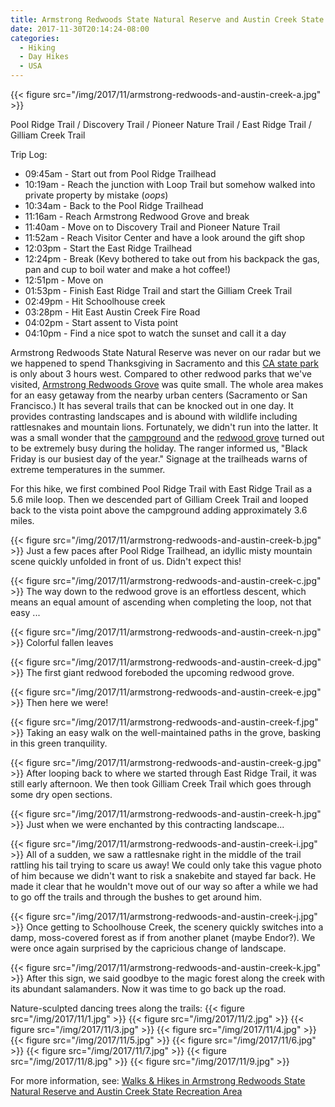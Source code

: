 ```yaml
---
title: Armstrong Redwoods State Natural Reserve and Austin Creek State Recreation Area
date: 2017-11-30T20:14:24-08:00
categories:
  - Hiking
  - Day Hikes
  - USA
---
```


{{< figure src="/img/2017/11/armstrong-redwoods-and-austin-creek-a.jpg"  >}}

<p>
<p>

Pool Ridge Trail / Discovery Trail / Pioneer Nature Trail / East Ridge Trail / Gilliam Creek Trail

Trip Log:

* 09:45am - Start out from Pool Ridge Trailhead
* 10:19am - Reach the junction with Loop Trail but somehow walked into private property by mistake (_oops_)
* 10:34am - Back to the Pool Ridge Trailhead
* 11:16am - Reach Armstrong Redwood Grove and break
* 11:40am - Move on to Discovery Trail and Pioneer Nature Trail
* 11:52am - Reach Visitor Center and have a look around the gift shop
* 12:03pm - Start the East Ridge Trailhead
* 12:24pm - Break (Kevy bothered to take out from his backpack the gas, pan and cup to boil water and make a hot coffee!)
* 12:51pm - Move on
* 01:53pm - Finish East Ridge Trail and start the Gilliam Creek Trail
* 02:49pm - Hit Schoolhouse creek
* 03:28pm - Hit East Austin Creek Fire Road
* 04:02pm - Start assent to Vista point
* 04:10pm - Find a nice spot to watch the sunset and call it a day

<!--more-->

Armstrong Redwoods State Natural Reserve was never on our radar but we we happened to spend Thanksgiving in Sacramento and this [CA state park](https://www.parks.ca.gov/?page_id=452) is only about 3 hours west. Compared to other redwood parks that we've visited, [Armstrong Redwoods Grove](https://www.parks.ca.gov/?page_id=450) was quite small. The whole area makes for an easy getaway from the nearby urban centers (Sacramento or San Francisco.) It has several trails that can be knocked out in one day. It provides contrasting landscapes and is abound with wildlife including rattlesnakes and mountain lions. Fortunately, we didn't run into the latter. It was a small wonder that the [campground](https://www.hipcamp.com/california/austin-creek-state-recreation-area/bullfrog-pond-campground)  and the [redwood grove](https://www.parks.ca.gov/?page_id=450) turned out to be extremely busy during the holiday. The ranger informed us, "Black Friday is our busiest day of the year." Signage at the trailheads warns of extreme temperatures in the summer.

For this hike, we first combined Pool Ridge Trail with East Ridge Trail as a 5.6 mile loop. Then we descended part of Gilliam Creek Trail and looped back to the vista point above the campground adding approximately 3.6 miles.

{{< figure src="/img/2017/11/armstrong-redwoods-and-austin-creek-b.jpg"  >}}
Just a few paces after Pool Ridge Trailhead, an idyllic misty mountain scene quickly unfolded in front of us. Didn't expect this!

{{< figure src="/img/2017/11/armstrong-redwoods-and-austin-creek-c.jpg"  >}}
The way down to the redwood grove is an effortless descent, which means an equal amount of ascending when completing the loop, not that easy ...

{{< figure src="/img/2017/11/armstrong-redwoods-and-austin-creek-n.jpg"  >}}
Colorful fallen leaves

{{< figure src="/img/2017/11/armstrong-redwoods-and-austin-creek-d.jpg"  >}}
The first giant redwood foreboded the upcoming redwood grove.

{{< figure src="/img/2017/11/armstrong-redwoods-and-austin-creek-e.jpg"  >}}
Then here we were!

{{< figure src="/img/2017/11/armstrong-redwoods-and-austin-creek-f.jpg"  >}}
Taking an easy walk on the well-maintained paths in the grove, basking in this green tranquility.

{{< figure src="/img/2017/11/armstrong-redwoods-and-austin-creek-g.jpg"  >}}
After looping back to where we started through East Ridge Trail, it was still early afternoon. We then took Gilliam Creek Trail which goes through some dry open sections.

{{< figure src="/img/2017/11/armstrong-redwoods-and-austin-creek-h.jpg"  >}}
Just when we were enchanted by this contracting landscape...

{{< figure src="/img/2017/11/armstrong-redwoods-and-austin-creek-i.jpg"  >}}
All of a sudden, we saw a rattlesnake right in the middle of the trail rattling his tail trying to scare us away! We could only take this vague photo of him because we didn't want to risk a snakebite and stayed far back. He made it clear that he wouldn't move out of our way so after a while we had to go off the trails and through the bushes to get around him.

{{< figure src="/img/2017/11/armstrong-redwoods-and-austin-creek-j.jpg"  >}}
Once getting to Schoolhouse Creek, the scenery quickly switches into a damp, moss-covered forest as if from another  planet (maybe Endor?). We were once again surprised by the capricious change of landscape.

{{< figure src="/img/2017/11/armstrong-redwoods-and-austin-creek-k.jpg"  >}}
After this sign, we said goodbye to the magic forest along the creek with its abundant salamanders. Now it was time to go back up the road.

Nature-sculpted dancing trees along the trails:
{{< figure src="/img/2017/11/1.jpg"  >}}
{{< figure src="/img/2017/11/2.jpg"  >}}
{{< figure src="/img/2017/11/3.jpg"  >}}
{{< figure src="/img/2017/11/4.jpg"  >}}
{{< figure src="/img/2017/11/5.jpg"  >}}
{{< figure src="/img/2017/11/6.jpg"  >}}
{{< figure src="/img/2017/11/7.jpg"  >}}
{{< figure src="/img/2017/11/8.jpg"  >}}
{{< figure src="/img/2017/11/9.jpg"  >}}

For more information, see: [Walks & Hikes in Armstrong Redwoods State Natural Reserve and Austin Creek State Recreation Area](https://www.parks.ca.gov/?page_id=23369)
